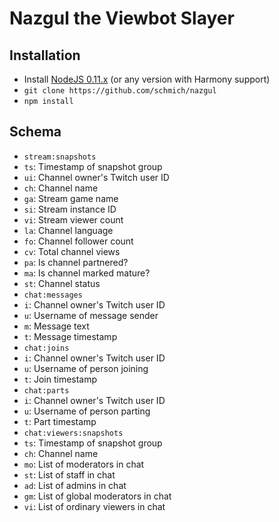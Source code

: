 # Nazgul the Viewbot Slayer

## Installation

- Install [NodeJS 0.11.x](http://nodejs.org/dist/v0.11.16/) (or any version with Harmony support)
- `git clone https://github.com/schmich/nazgul`
- `npm install`

## Schema

- `stream:snapshots`
 - `ts`: Timestamp of snapshot group
 - `ui`: Channel owner's Twitch user ID
 - `ch`: Channel name
 - `ga`: Stream game name
 - `si`: Stream instance ID
 - `vi`: Stream viewer count
 - `la`: Channel language
 - `fo`: Channel follower count
 - `cv`: Total channel views
 - `pa`: Is channel partnered?
 - `ma`: Is channel marked mature?
 - `st`: Channel status
- `chat:messages`
 - `i`: Channel owner's Twitch user ID
 - `u`: Username of message sender
 - `m`: Message text
 - `t`: Message timestamp
- `chat:joins`
 - `i`: Channel owner's Twitch user ID
 - `u`: Username of person joining
 - `t`: Join timestamp
- `chat:parts`
 - `i`: Channel owner's Twitch user ID
 - `u`: Username of person parting
 - `t`: Part timestamp
- `chat:viewers:snapshots`
 - `ts`: Timestamp of snapshot group
 - `ch`: Channel name
 - `mo`: List of moderators in chat
 - `st`: List of staff in chat
 - `ad`: List of admins in chat
 - `gm`: List of global moderators in chat
 - `vi`: List of ordinary viewers in chat

